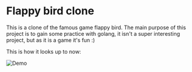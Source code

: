 # Flappy bird clone

This is a clone of the famous game flappy bird. The main purpose of this project is to gain some practice with golang, it isn't a super interesting project, but as it is a game it's fun :)

This is how it looks up to now:

![Demo](https://github.com/martincrxz/flappy-bird-clone/blob/master/demo/flappy.gif)
